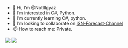 - 👋 Hi, I’m @NotIllgyaz
- 👀 I’m interested in C#, Python.
- 🌱 I’m currently learning C#, python.
- 💞️ I’m looking to collaborate on <a href="https://github.com/imadofficial/ISN-Forecast-Channel">ISN-Forecast-Channel</a>
- 📫 How to reach me: Private.

![](https://github-readme-stats.vercel.app/api?username=NotIllgyaz)
![](https://github.com/notillgyaz/stats/blob/master/generated/languages.svg)

